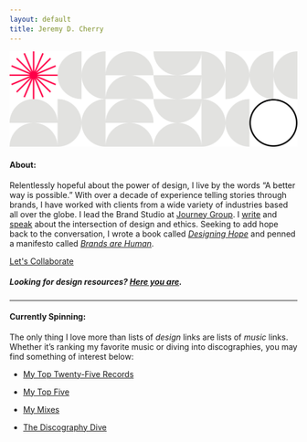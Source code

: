 ```yaml
---
layout: default
title: Jeremy D. Cherry
---
```


<img src="/images/jdc-pattern.svg" class="header-pattern">

#### About:

Relentlessly hopeful about the power of design, I live by the words “A better way is possible.” With over a decade of experience telling stories through brands, I have worked with clients from a wide variety of industries based all over the globe. I lead the Brand Studio at [Journey Group](https://journeygroup.com). I [write](https://jeremydcherry.medium.com/) and [speak](/speaking) about the intersection of design and ethics. Seeking to add hope back to the conversation, I wrote a book called [_Designing Hope_](https://hopeful.design) and penned a manifesto called [_Brands are Human_](/brandsarehuman).

<a href="mailto:jeremy@jeremydcherry.com" class="btn">Let's Collaborate</a>

##### Looking for design resources? [Here you are](/resources).

---

#### Currently Spinning:

The only thing I love more than lists of _design_ links are lists of _music_ links. Whether it’s ranking my favorite music or diving into discographies, you may find something of interest below:

- [My Top Twenty-Five Records](/25)

- [My Top Five](/top-five)

- [My Mixes](/mixes)

- [The Discography Dive](/discography-dive)